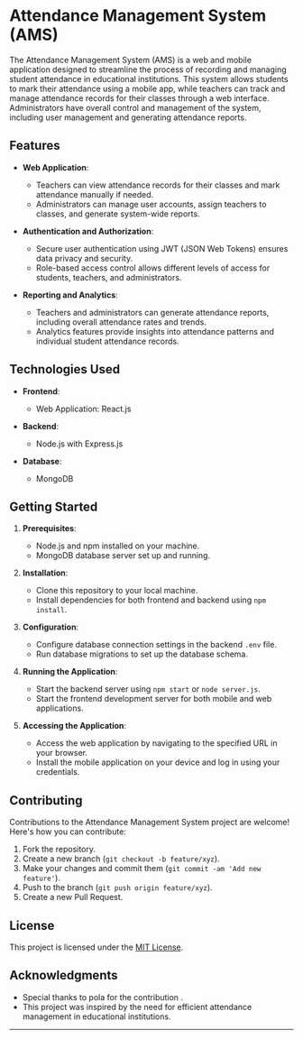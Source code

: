 

# Attendance Management System (AMS)

The Attendance Management System (AMS) is a web and mobile application designed to streamline the process of recording and managing student attendance in educational institutions. This system allows students to mark their attendance using a mobile app, while teachers can track and manage attendance records for their classes through a web interface. Administrators have overall control and management of the system, including user management and generating attendance reports.

## Features



- **Web Application**:
  - Teachers can view attendance records for their classes and mark attendance manually if needed.
  - Administrators can manage user accounts, assign teachers to classes, and generate system-wide reports.

- **Authentication and Authorization**:
  - Secure user authentication using JWT (JSON Web Tokens) ensures data privacy and security.
  - Role-based access control allows different levels of access for students, teachers, and administrators.


- **Reporting and Analytics**:
  - Teachers and administrators can generate attendance reports, including overall attendance rates and trends.
  - Analytics features provide insights into attendance patterns and individual student attendance records.

## Technologies Used

- **Frontend**:
  - Web Application: React.js

- **Backend**:
  - Node.js with Express.js 

- **Database**:
  - MongoDB

## Getting Started

1. **Prerequisites**:
   - Node.js and npm installed on your machine.
   - MongoDB database server set up and running.

2. **Installation**:
   - Clone this repository to your local machine.
   - Install dependencies for both frontend and backend using `npm install`.

3. **Configuration**:
   - Configure database connection settings in the backend `.env` file.
   - Run database migrations to set up the database schema.

4. **Running the Application**:
   - Start the backend server using `npm start` or `node server.js`.
   - Start the frontend development server for both mobile and web applications.

5. **Accessing the Application**:
   - Access the web application by navigating to the specified URL in your browser.
   - Install the mobile application on your device and log in using your credentials.

## Contributing

Contributions to the Attendance Management System project are welcome! Here's how you can contribute:

1. Fork the repository.
2. Create a new branch (`git checkout -b feature/xyz`).
3. Make your changes and commit them (`git commit -am 'Add new feature'`).
4. Push to the branch (`git push origin feature/xyz`).
5. Create a new Pull Request.

## License

This project is licensed under the [MIT License](LICENSE).

## Acknowledgments

- Special thanks to pola for the contribution .
- This project was inspired by the need for efficient attendance management in educational institutions.

---

